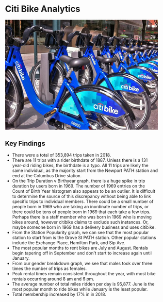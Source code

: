 # Citi Bike Analytics

![Citi-Bikes](Images/citi-bike-station-bikes.jpg)

## Key Findings

* There were a total of 353,894 trips taken in 2018.
* There are 11 trips with a rider birthdate of 1887. Unless there is a 131 year-old riding bikes, the birthdate is a typo. All 11 trips are likely the same individual, as the majority start from the Newport PATH station and end at the Columbus Drive station.
* On the Trip Duration v Birthyear graph, there is a huge spike in trip duration by users born in 1969. The number of 1969 entries on the Count of Birth Year histogram also appears to be an outlier. It is difficult to determine the source of this discrepancy without being able to link specific trips to individual members. There could be a small number of people born in 1969 who are taking an inordinate number of trips, or there could be tons of people born in 1969 that each take a few trips. Perhaps there is a staff member who was born in 1969 who is moving bikes around, however citibike claims to exclude such instances. Or, maybe someone born in 1969 has a delivery business and uses citibike. 
* From the Station Popularity graph, we can see that the most popular station to start from is the Grove St PATH station. Other popular stations include the Exchange Place, Hamilton Park, and Sip Ave.
* The most popular months to rent bikes are July and August. Rentals begin tapering off in September and don't start to increase again until January. 
* From our gender breakdown graph, we see that males took over three times the number of trips as females.
* Peak rental times remain consistent throughout the year, with most bike rentals occurring around 8 am and 6 pm. 
* The average number of total miles ridden per day is 95,877. June is the most popular month to ride bikes while January is the least popular. 
* Total membership increased by 17% in in 2018. 


